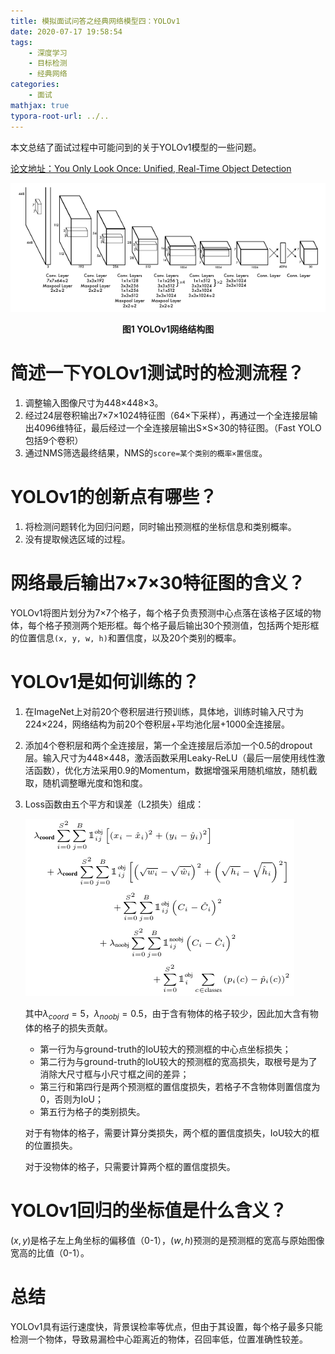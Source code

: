 ```yaml
---
title: 模拟面试问答之经典网络模型四：YOLOv1
date: 2020-07-17 19:58:54
tags: 	
	- 深度学习
	- 目标检测
	- 经典网络
categories:
	- 面试
mathjax: true
typora-root-url: ../..
---
```


本文总结了面试过程中可能问到的关于YOLOv1模型的一些问题。

[论文地址：You Only Look Once: Unified, Real-Time Object Detection](https://arxiv.org/abs/1506.02640)

![1](./images/yolov1/1-1598799595413.png)

<center><b>图1 YOLOv1网络结构图</b></center>

<!--more-->

# 简述一下YOLOv1测试时的检测流程？

1. 调整输入图像尺寸为448×448×3。
2. 经过24层卷积输出7×7×1024特征图（64×下采样），再通过一个全连接层输出4096维特征，最后经过一个全连接层输出S×S×30的特征图。（Fast YOLO包括9个卷积）
3. 通过NMS筛选最终结果，NMS的`score=某个类别的概率×置信度`。

# YOLOv1的创新点有哪些？

1. 将检测问题转化为回归问题，同时输出预测框的坐标信息和类别概率。
2. 没有提取候选区域的过程。

# 网络最后输出7×7×30特征图的含义？

YOLOv1将图片划分为7×7个格子，每个格子负责预测中心点落在该格子区域的物体，每个格子预测两个矩形框。每个格子最后输出30个预测值，包括两个矩形框的位置信息`(x, y, w, h)`和置信度，以及20个类别的概率。

# YOLOv1是如何训练的？

1. 在ImageNet上对前20个卷积层进行预训练，具体地，训练时输入尺寸为224×224，网络结构为前20个卷积层+平均池化层+1000全连接层。

2. 添加4个卷积层和两个全连接层，第一个全连接层后添加一个0.5的dropout层。输入尺寸为448×448，激活函数采用Leaky-ReLU（最后一层使用线性激活函数），优化方法采用0.9的Momentum，数据增强采用随机缩放，随机截取，随机调整曝光度和饱和度。

3. Loss函数由五个平方和误差（L2损失）组成：

   ![2](./images/yolov1/2-1598799622298.png)

   其中$\lambda_{coord}=5$，$\lambda_{noobj}=0.5$，由于含有物体的格子较少，因此加大含有物体的格子的损失贡献。

   - 第一行为与ground-truth的IoU较大的预测框的中心点坐标损失；
   - 第二行为与ground-truth的IoU较大的预测框的宽高损失，取根号是为了消除大尺寸框与小尺寸框之间的差异；
   - 第三行和第四行是两个预测框的置信度损失，若格子不含物体则置信度为0，否则为IoU；
   - 第五行为格子的类别损失。

   对于有物体的格子，需要计算分类损失，两个框的置信度损失，IoU较大的框的位置损失。

   对于没物体的格子，只需要计算两个框的置信度损失。

# YOLOv1回归的坐标值是什么含义？

$(x,y)$是格子左上角坐标的偏移值（0-1），$(w,h)$预测的是预测框的宽高与原始图像宽高的比值（0-1）。

# 总结

YOLOv1具有运行速度快，背景误检率等优点，但由于其设置，每个格子最多只能检测一个物体，导致易漏检中心距离近的物体，召回率低，位置准确性较差。